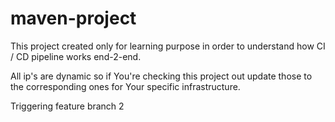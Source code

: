 # maven-project

This project created only for learning purpose in order to understand how CI / CD pipeline works end-2-end.

All ip's are dynamic so if You're checking this project out update those to the corresponding ones for Your specific infrastructure.
 
Triggering feature branch 2
